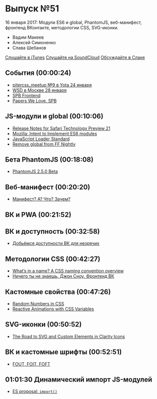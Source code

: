 # Выпуск №51

16 января 2017: Модули ES6 и global, PhantomJS, веб-манифест, фронтенд ВКонтакте, методологии CSS, SVG-иконки.

- Вадим Макеев
- Алексей Симоненко
- Слава Шебанов

[Слушайте в iTunes](https://itunes.apple.com/ru/podcast/veb-standarty/id1080500016)
[Слушайте на SoundCloud](https://soundcloud.com/web-standards/episode-51)
[Обсуждайте в Слаке](http://slack.web-standards.ru/)

## События (00:00:24)

- [pitercss_meetup №9 в Yota 24 января](https://pitercss.timepad.ru/event/429617/)
- [WSD в Москве 28 января](https://wsd.events/2017/01/28/)
- [SPB Frontend](https://vk.com/spb_frontend)
- [Papers We Love. SPB](https://vk.com/paperswelovespb)

## JS-модули и global (00:10:06)

- [Release Notes for Safari Technology Preview 21](https://webkit.org/blog/7265/release-notes-for-safari-technology-preview-21/)
- [Mozilla: Intent to Implement ES6 modules](https://groups.google.com/d/msg/mozilla.dev.platform/dr67sITwva8/G3aHo1MKGAAJ)
- [JavaScript Loader Standard](https://whatwg.github.io/loader/)
- [Remove global from FF Nightly](https://github.com/kangax/compat-table/pull/1004)

## Бета PhantomJS (00:18:08)

- [PhantomJS 2.5.0 Beta](https://groups.google.com/d/msg/phantomjs/AefOuwkgBh0/BsUiXD21DgAJ)

## Веб-манифест (00:20:20)

- [Манифест? А? Что? Зачем?](https://medium.com/p/865e609f6f47)

## ВК и PWA (00:21:52)

## ВК и доступность (00:32:58)

- [Добьёмся доступности ВК для незрячих](https://www.change.org/p/%D0%B4%D0%BE%D0%B1%D1%8C%D1%91%D0%BC%D1%81%D1%8F-%D0%B4%D0%BE%D1%81%D1%82%D1%83%D0%BF%D0%BD%D0%BE%D1%81%D1%82%D0%B8-%D1%81%D0%B0%D0%B9%D1%82%D0%B0-%D0%B2%D0%BA%D0%BE%D0%BD%D1%82%D0%B0%D0%BA%D1%82%D0%B5-%D0%B4%D0%BB%D1%8F-%D0%BD%D0%B5%D0%B7%D1%80%D1%8F%D1%87%D0%B8%D1%85-%D0%BB%D1%8E%D0%B4%D0%B5%D0%B9)

## Методологии CSS (00:42:27)

- [What’s in a name? A CSS naming convention overview](https://medium.com/p/9fd86eae4e6c)
- [Ничего ты не знаешь, Джон Сноу. Фронтенд ВК](https://youtu.be/qseu-ZaGoes)

## Кастомные свойства (00:47:26)

- [Random Numbers in CSS](https://css-tricks.com/random-numbers-css/)
- [Reactive Animations with CSS Variables](https://youtu.be/lTCukb6Zn3g)

## SVG-иконки (00:50:52)

- [The Road to SVG and Custom Elements in Clarity Icons](https://medium.com/p/1d691c6cc91)

## ВК и кастомные шрифты (00:52:51)

- [FOUT, FOIT, FOFT](https://css-tricks.com/fout-foit-foft/)

## 01:01:30 Динамический импорт JS-модулей

- [ES proposal: `import()`](http://www.2ality.com/2017/01/import-operator.html)
